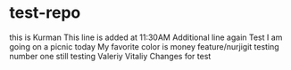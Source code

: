 # test-repo
this is Kurman
This line is added at 11:30AM
Additional line again
Test
I am going on a picnic today
My favorite color is money
feature/nurjigit
testing number one 
still testing 
Valeriy 
Vitaliy
Changes for test


